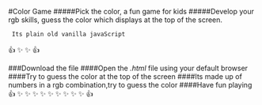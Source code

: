 #Color Game
#####Pick the color,  a fun game for kids
#####Develop your rgb skills, guess the color which  displays at the top of the screen.
```bash
 Its plain old vanilla javaScript 
```
:+1: :sparkles: :sparkles: :+1:

###Download the file 
####Open the  *.html* file using your default browser
####Try to guess the color at the top of the screen
####Its made up of numbers in a  rgb combination,try to  guess the color
####Have fun playing  :+1: :sparkles: :sparkles: :sparkles: :sparkles: :sparkles: :sparkles: :sparkles: :sparkles: :sparkles: :+1: